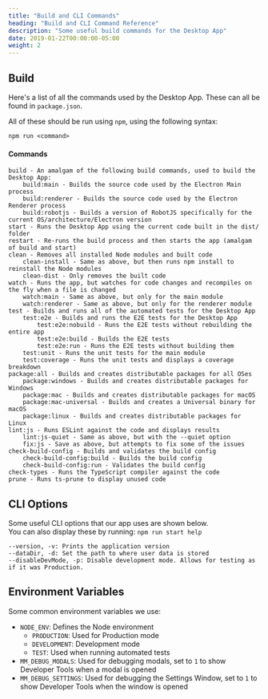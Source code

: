 ```yaml
---
title: "Build and CLI Commands"
heading: "Build and CLI Command Reference"
description: "Some useful build commands for the Desktop App"
date: 2019-01-22T00:00:00-05:00
weight: 2
---
```


## Build

Here's a list of all the commands used by the Desktop App. These can all be found in `package.json`.

All of these should be run using `npm`, using the following syntax:
```
npm run <command>
```

#### Commands
```
build - An amalgam of the following build commands, used to build the Desktop App:
    build:main - Builds the source code used by the Electron Main process
    build:renderer - Builds the source code used by the Electron Renderer process
    build:robotjs - Builds a version of RobotJS specifically for the current OS/architecture/Electron version
start - Runs the Desktop App using the current code built in the dist/ folder
restart - Re-runs the build process and then starts the app (amalgam of build and start)
clean - Removes all installed Node modules and built code
    clean-install - Same as above, but then runs npm install to reinstall the Node modules
    clean-dist - Only removes the built code
watch - Runs the app, but watches for code changes and recompiles on the fly when a file is changed
    watch:main - Same as above, but only for the main module
    watch:renderer - Same as above, but only for the renderer module
test - Builds and runs all of the automated tests for the Desktop App
    test:e2e - Builds and runs the E2E tests for the Desktop App
        test:e2e:nobuild - Runs the E2E tests without rebuilding the entire app
        test:e2e:build - Builds the E2E tests
        test:e2e:run - Runs the E2E tests without building them
    test:unit - Runs the unit tests for the main module
    test:coverage - Runs the unit tests and displays a coverage breakdown
package:all - Builds and creates distributable packages for all OSes
    package:windows - Builds and creates distributable packages for Windows
    package:mac - Builds and creates distributable packages for macOS
    package:mac-universal - Builds and creates a Universal binary for macOS
    package:linux - Builds and creates distributable packages for Linux
lint:js - Runs ESLint against the code and displays results
    lint:js-quiet - Same as above, but with the --quiet option
    fix:js - Save as above, but attempts to fix some of the issues
check-build-config - Builds and validates the build config
    check-build-config:build - Builds the build config
    check-build-config:run - Validates the build config
check-types - Runs the TypeScript compiler against the code
prune - Runs ts-prune to display unused code
```

## CLI Options

Some useful CLI options that our app uses are shown below.  
You can also display these by running: `npm run start help`

```
--version, -v: Prints the application version
--dataDir, -d: Set the path to where user data is stored
--disableDevMode, -p: Disable development mode. Allows for testing as if it was Production.
```

## Environment Variables

Some common environment variables we use:

- `NODE_ENV`: Defines the Node environment
    - `PRODUCTION`: Used for Production mode
    - `DEVELOPMENT`: Development mode
    - `TEST`: Used when running automated tests
- `MM_DEBUG_MODALS`: Used for debugging modals, set to `1` to show Developer Tools when a modal is opened
- `MM_DEBUG_SETTINGS`: Used for debugging the Settings Window, set to `1` to show Developer Tools when the window is opened
